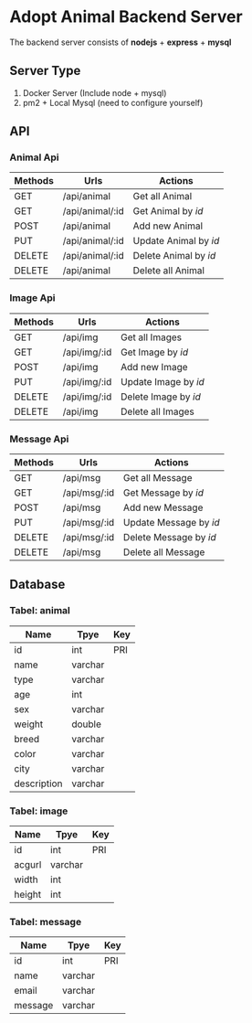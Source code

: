 # Adopt Animal Backend Server

The backend server consists of **nodejs** + **express** + **mysql**

## Server Type

1. Docker Server (Include node + mysql)
2. pm2 + Local Mysql (need to configure yourself)

## API

### Animal Api

| Methods | Urls            | Actions               |
| ------- | --------------- | --------------------- |
| GET     | /api/animal     | Get all Animal        |
| GET     | /api/animal/:id | Get Animal by _id_    |
| POST    | /api/animal     | Add new Animal        |
| PUT     | /api/animal/:id | Update Animal by _id_ |
| DELETE  | /api/animal/:id | Delete Animal by _id_ |
| DELETE  | /api/animal     | Delete all Animal     |

### Image Api

| Methods | Urls         | Actions              |
| ------- | ------------ | -------------------- |
| GET     | /api/img     | Get all Images       |
| GET     | /api/img/:id | Get Image by _id_    |
| POST    | /api/img     | Add new Image        |
| PUT     | /api/img/:id | Update Image by _id_ |
| DELETE  | /api/img/:id | Delete Image by _id_ |
| DELETE  | /api/img     | Delete all Images    |

### Message Api

| Methods | Urls         | Actions                |
| ------- | ------------ | ---------------------- |
| GET     | /api/msg     | Get all Message        |
| GET     | /api/msg/:id | Get Message by _id_    |
| POST    | /api/msg     | Add new Message        |
| PUT     | /api/msg/:id | Update Message by _id_ |
| DELETE  | /api/msg/:id | Delete Message by _id_ |
| DELETE  | /api/msg     | Delete all Message     |

## Database

### Tabel: animal

| Name        | Tpye    | Key |
| ----------- | ------- | --- |
| id          | int     | PRI |
| name        | varchar |     |
| type        | varchar |     |
| age         | int     |     |
| sex         | varchar |     |
| weight      | double  |     |
| breed       | varchar |     |
| color       | varchar |     |
| city        | varchar |     |
| description | varchar |     |

### Tabel: image

| Name   | Tpye    | Key |
| ------ | ------- | --- |
| id     | int     | PRI |
| acgurl | varchar |     |
| width  | int     |     |
| height | int     |     |

### Tabel: message

| Name    | Tpye    | Key |
| ------- | ------- | --- |
| id      | int     | PRI |
| name    | varchar |     |
| email   | varchar |     |
| message | varchar |     |
